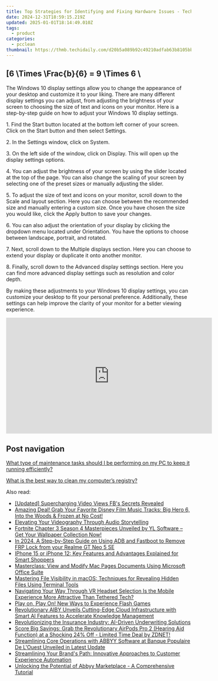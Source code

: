 ```yaml
---
title: Top Strategies for Identifying and Fixing Hardware Issues - Tech Insights by YL Software
date: 2024-12-31T18:59:15.219Z
updated: 2025-01-01T18:14:49.010Z
tags:
  - product
categories:
  - pcclean
thumbnail: https://thmb.techidaily.com/d20b5a089b92c49210adfab63b8105bb804b83619237963976a41fdef49342b3.jpg
---
```


## \[6 \Times \Frac{b}{6} = 9 \Times 6 \

The Windows 10 display settings allow you to change the appearance of your desktop and customize it to your liking. There are many different display settings you can adjust, from adjusting the brightness of your screen to choosing the size of text and icons on your monitor. Here is a step-by-step guide on how to adjust your Windows 10 display settings. 

1\. Find the Start button located at the bottom left corner of your screen. Click on the Start button and then select Settings.

2\. In the Settings window, click on System.

3\. On the left side of the window, click on Display. This will open up the display settings options. 

4\. You can adjust the brightness of your screen by using the slider located at the top of the page. You can also change the scaling of your screen by selecting one of the preset sizes or manually adjusting the slider.

5\. To adjust the size of text and icons on your monitor, scroll down to the Scale and layout section. Here you can choose between the recommended size and manually entering a custom size. Once you have chosen the size you would like, click the Apply button to save your changes.

6\. You can also adjust the orientation of your display by clicking the dropdown menu located under Orientation. You have the options to choose between landscape, portrait, and rotated.

7\. Next, scroll down to the Multiple displays section. Here you can choose to extend your display or duplicate it onto another monitor.

8\. Finally, scroll down to the Advanced display settings section. Here you can find more advanced display settings such as resolution and color depth. 

By making these adjustments to your Windows 10 display settings, you can customize your desktop to fit your personal preference. Additionally, these settings can help improve the clarity of your monitor for a better viewing experience.

<!-- affiliate ads begin -->
<iframe width="560" height="315" src="https://www.youtube.com/embed/8Y-k_3N-0OI?si=1J-aFBXLJl5b3x4h" title="YouTube video player" frameborder="0" allow="accelerometer; autoplay; clipboard-write; encrypted-media; gyroscope; picture-in-picture; web-share" referrerpolicy="strict-origin-when-cross-origin" allowfullscreen></iframe>
<!-- affiliate ads end -->

## Post navigation

[What type of maintenance tasks should I be performing on my PC to keep it running efficiently?](https://tools.techidaily.com/pcclean/products/)

[What is the best way to clean my computer’s registry?](https://tools.techidaily.com/pcclean/products/)

<ins class="adsbygoogle"
     style="display:block"
     data-ad-format="autorelaxed"
     data-ad-client="ca-pub-7571918770474297"
     data-ad-slot="1223367746"></ins>

<ins class="adsbygoogle"
     style="display:block"
     data-ad-client="ca-pub-7571918770474297"
     data-ad-slot="8358498916"
     data-ad-format="auto"
     data-full-width-responsive="true"></ins>

<span class="atpl-alsoreadstyle">Also read:</span>
<div><ul>
<li><a href="https://fox-http.techidaily.com/updated-supercharging-video-views-fbs-secrets-revealed/"><u>[Updated] Supercharging Video Views FB's Secrets Revealed</u></a></li>
<li><a href="https://discover-best.techidaily.com/amazing-deal-grab-your-favorite-disney-film-music-tracks-big-hero-6-into-the-woods-and-frozen-at-no-cost/"><u>Amazing Deal! Grab Your Favorite Disney Film Music Tracks: Big Hero 6, Into the Woods & Frozen at No Cost!</u></a></li>
<li><a href="https://article-helps.techidaily.com/elevating-your-videography-through-audio-storytelling/"><u>Elevating Your Videography Through Audio Storytelling</u></a></li>
<li><a href="https://fox-sure.techidaily.com/fortnite-chapter-3-season-4-masterpieces-unveiled-by-yl-software-get-your-wallpaper-collection-now/"><u>Fortnite Chapter 3 Season 4 Masterpieces Unveiled by YL Software – Get Your Wallpaper Collection Now!</u></a></li>
<li><a href="https://android-frp.techidaily.com/in-2024-a-step-by-step-guide-on-using-adb-and-fastboot-to-remove-frp-lock-from-your-realme-gt-neo-5-se-by-drfone-android/"><u>In 2024, A Step-by-Step Guide on Using ADB and Fastboot to Remove FRP Lock from your Realme GT Neo 5 SE</u></a></li>
<li><a href="https://discover-best.techidaily.com/iphone-15-or-iphone-12-key-features-and-advantages-explained-for-smart-shoppers/"><u>IPhone 15 or iPhone 12: Key Features and Advantages Explained for Smart Shoppers</u></a></li>
<li><a href="https://techtrends.techidaily.com/masterclass-view-and-modify-mac-pages-documents-using-microsoft-office-suite/"><u>Masterclass: View and Modify Mac Pages Documents Using Microsoft Office Suite</u></a></li>
<li><a href="https://tech-recovery.techidaily.com/mastering-file-visibility-in-macos-techniques-for-revealing-hidden-files-using-terminal-tools/"><u>Mastering File Visibility in macOS: Techniques for Revealing Hidden Files Using Terminal Tools</u></a></li>
<li><a href="https://fox-friendly.techidaily.com/navigating-your-way-through-vr-headset-selection-is-the-mobile-experience-more-attractive-than-tethered-tech/"><u>Navigating Your Way Through VR Headset Selection Is the Mobile Experience More Attractive Than Tethered Tech?</u></a></li>
<li><a href="https://games-able.techidaily.com/play-on-play-on-new-ways-to-experience-flash-games/"><u>Play on, Play On! New Ways to Experience Flash Games</u></a></li>
<li><a href="https://discover-best.techidaily.com/revolutionary-aiby-unveils-cutting-edge-cloud-infrastructure-with-smart-ai-features-to-accelerate-knowledge-management/"><u>Revolutionary AIBY Unveils Cutting-Edge Cloud Infrastructure with Smart AI Features to Accelerate Knowledge Management</u></a></li>
<li><a href="https://discover-best.techidaily.com/revolutionizing-the-insurance-industry-ai-driven-underwriting-solutions/"><u>Revolutionizing the Insurance Industry: AI-Driven Underwriting Solutions</u></a></li>
<li><a href="https://tech-renaissance.techidaily.com/score-big-savings-grab-the-revolutionary-airpods-pro-2-hearing-aid-function-at-a-shocking-24-off-limited-time-deal-by-zdnet/"><u>Score Big Savings: Grab the Revolutionary AirPods Pro 2 (Hearing Aid Function) at a Shocking 24% Off - Limited Time Deal by ZDNET!</u></a></li>
<li><a href="https://discover-best.techidaily.com/streamlining-core-operations-with-abbyy-software-at-banque-populaire-de-louest-unveiled-in-latest-update/"><u>Streamlining Core Operations with ABBYY Software at Banque Populaire De L'Ouest Unveiled in Latest Update</u></a></li>
<li><a href="https://discover-best.techidaily.com/streamlining-your-brands-path-innovative-approaches-to-customer-experience-automation/"><u>Streamlining Your Brand's Path: Innovative Approaches to Customer Experience Automation</u></a></li>
<li><a href="https://discover-best.techidaily.com/unlocking-the-potential-of-abbyy-marketplace-a-comprehensive-tutorial/"><u>Unlocking the Potential of Abbyy Marketplace - A Comprehensive Tutorial</u></a></li>
</ul></div>

